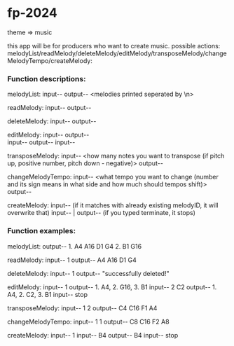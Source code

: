 # fp-2024


theme => music

this app will be for producers who want to create music. possible actions:
melodyList/readMelody/deleteMelody/editMelody/transposeMelody/changeMelodyTempo/createMelody:


### Function descriptions:

melodyList:
    input-- 
    output-- <melodies printed seperated by \\n>

readMelody:
    input-- <melodyID>
    output-- <melody printed>

deleteMelody:
    input-- <melodyID>
    output-- <melody deleted. message that successful>

editMelody:
    input-- <melodyID>
    output-- <that melody notes and every note has a number>    
    input-- <noteID>
    output-- <editted melody>
    input-- <stop or note ID>

transposeMelody:
    input-- <melodyID> <how many notes you want to transpose (if pitch up, positive number, pitch down - negative)>
    output-- <transposed melody>

changeMelodyTempo:
    input-- <melodyID> <what tempo you want to change (number and its sign means in what side and how much should tempos shift)>
    output-- <melody with changed tempo>

createMelody:
    input-- <melodyID> (if it matches with already existing melodyID, it will overwrite that)
    input-- <terminate> | <note>
    output-- <melody> (if you typed terminate, it stops) 

### Function examples:

melodyList:
    output-- 1. A4 A16 D1 G4
             2. B1 G16

readMelody: 
    input-- 1
    output-- A4 A16 D1 G4

deleteMelody:
    input-- 1
    output-- "successfully deleted!"

editMelody:
    input-- 1
    output-- 1. A4, 2. G16, 3. B1
    input-- 2 C2
    output-- 1. A4, 2. C2, 3. B1
    input-- stop

transposeMelody:
    input-- 1 2
    output-- C4 C16 F1 A4

changeMelodyTempo:
    input-- 1 1
    output-- C8 C16 F2 A8

createMelody:
    input-- 1
    input-- B4
    output-- B4
    input-- stop